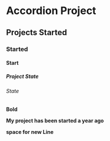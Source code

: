 # Accordion Project
## Projects Started
### Started
#### Start
##### Project State 
###### State

**Bold**

**My project has been started a year ago**

 **space for new Line**

